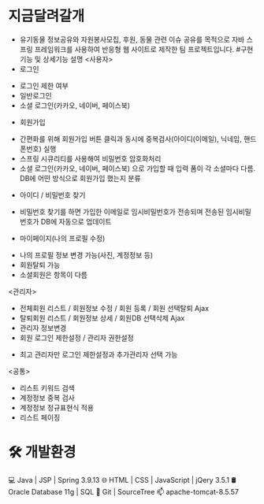 # 지금달려갈개
* 유기동물 정보공유와 자원봉사모집, 후원, 동물 관련 이슈 공유를 목적으로 자바 스프링 프레임워크를 사용하여 반응형 웹 사이트로 제작한 팀 프로젝트입니다.
#구현 기능 및 상세기능 설명
<사용자>
* 로그인
 - 로그인 제한 여부
 - 일반로그인
 - 소셜 로그인(카카오, 네이버, 페이스북)
* 회원가입
 - 간편화를 위해 회원가입 버튼 클릭과 동시에 중복검사(아이디(이메일), 닉네임, 핸드폰번호) 실행
 - 스프링 시큐리티를 사용해여 비밀번호 암호화처리
 - 소셜 로그인(카카오, 네이버, 페이스북) 으로 가입할 때 입력 폼이 각 소셜마다 다름. DB에 어떤 방식으로 회원가입 했는지 분류
* 아이디 / 비밀번호 찾기
 - 비밀번호 찾기를 하면 가입한 이메일로 임시비밀번호가 전송되며 전송된 임시비밀번호가 DB에 자동으로 업데이트
* 마이페이지(나의 프로필 수정)
 - 나의 프로필 정보 변경 가능(사진, 계정정보 등)
 - 회원탈퇴 가능
 - 소셜회원은 항목이 다름

<관리자>
* 전체회원 리스트 / 회원정보 수정 / 회원 등록 / 회원 선택탈퇴 Ajax
* 탈퇴회원 리스트 / 회원정보 상세 / 회원DB 선택삭제 Ajax
* 관리자 정보변경
* 회원 로그인 제한설정 / 관리자 권한설정
- 최고 관리자만 로그인 제한설정과 추가관리자 선택 가능

<공통>
* 리스트 키워드 검색
* 계정정보 중복 검사
* 계정정보 정규표현식 적용
* 리스트 페이징

# 🛠 개발환경
💻 Java | JSP | Spring 3.9.13
🌐 HTML | CSS | JavaScript | jQery 3.5.1
🛢 Oracle Database 11g | SQL
🔧 Git | SourceTree
📫 apache-tomcat-8.5.57
